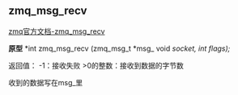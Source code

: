 ## zmq_msg_recv

[zmq官方文档-zmq_msg_recv](http://api.zeromq.org/4-2:zmq-msg-recv)

**原型**
*int zmq_msg_recv (zmq_msg_t *msg_ void *socket, int flags);*

返回值：
-1：接收失败
\>0的整数：接收到数据的字节数

收到的数据写在msg_里